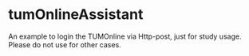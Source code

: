 # tumOnlineAssistant
An example to login the TUMOnline via Http-post, just for study usage. Please do not use for other cases.
